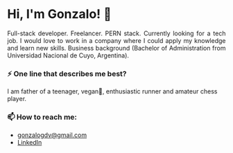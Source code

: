 # Hi, I'm Gonzalo! 👋

<p align="justify">
Full-stack developer. Freelancer. PERN stack. Currently looking for a tech job. I would love to work in a company where I could apply my knowledge and learn new skills. Business background (Bachelor of Administration from Universidad Nacional de Cuyo, Argentina).
</p>  

### ⚡ One line that describes me best? 
I am father of a teenager, vegan🌱, enthusiastic runner and amateur chess player.

### 📫 How to reach me:
- gonzalogdv@gmail.com
- [LinkedIn](https://www.linkedin.com/in/gonzalogdv/)
